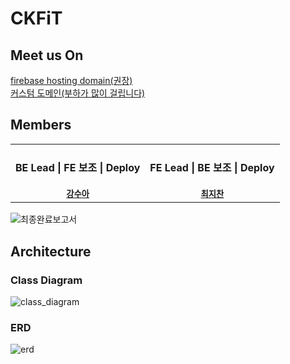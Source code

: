 # CKFiT
## Meet us On
[firebase hosting domain(권장)](https://ssafit-9c18a.web.app/) <br/>
[커스텀 도메인(부하가 많이 걸립니다)](https://ckfit.store/)
## Members
<table>
  <tbody>
    <tr>
      <td align="center"><h4>BE Lead | FE 보조 | Deploy</h4><sub><b> <a href="https://github.com/suakang17">강수아</a></b></sub></a><br /></td>
  		<td align="center"><h4>FE Lead | BE 보조 | Deploy</h4><sub><b><a href="https://github.com/pnlkc">최지찬</a></b></sub></a><br /></td>
  </tr>
  </tbody>
</table>


![최종완료보고서](https://github.com/CKF1T/.github/assets/93433538/0b308c5e-c652-47b0-b8a7-cf3709fd6a01)
## Architecture
### Class Diagram
![class_diagram](https://github.com/CKF1T/.github/assets/93433538/a7aa5719-57bf-4465-8d29-34604b9b7a57)
### ERD
![erd](https://github.com/CKF1T/.github/assets/93433538/5332321a-666e-45f6-96a2-cd20f878c84f)
